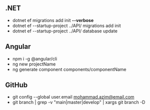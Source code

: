 ## .NET
- dotnet ef migrations add init  **--verbose**
- dotnet ef --startup-project ../API/ migrations add init
- dotnet ef --startup-project ../API/ database update

## Angular
-  npm i -g @angular/cli
-  ng new projectName
-  ng generate component components/componentName

## GitHub
 - git config --global user.email mohammad.azim@email.com
 - git branch | grep -v "main\|master\|develop" | xargs git branch -D
